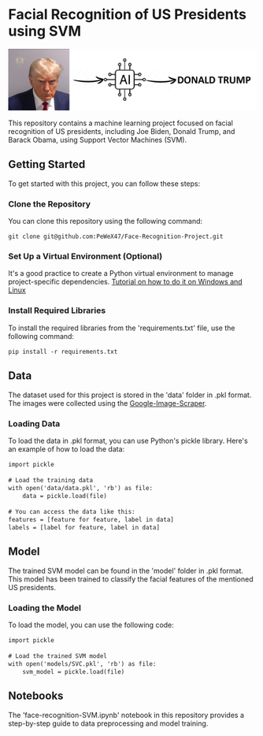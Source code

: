 # Facial Recognition of US Presidents using SVM

![Alt text](img/banner.png)

This repository contains a machine learning project focused on facial recognition of US presidents, including Joe Biden, Donald Trump, and Barack Obama, using Support Vector Machines (SVM).

## Getting Started
To get started with this project, you can follow these steps:

### Clone the Repository
You can clone this repository using the following command:
```
git clone git@github.com:PeWeX47/Face-Recognition-Project.git
```

### Set Up a Virtual Environment (Optional)
It's a good practice to create a Python virtual environment to manage project-specific dependencies. [Tutorial on how to do it on Windows and Linux](https://realpython.com/python-virtual-environments-a-primer/)

### Install Required Libraries
To install the required libraries from the 'requirements.txt' file, use the following command:
```
pip install -r requirements.txt
```

## Data

The dataset used for this project is stored in the 'data' folder in .pkl format. The images were collected using the [Google-Image-Scraper](https://github.com/PeWeX47/Google-Image-Scrapper).

### Loading Data
To load the data in .pkl format, you can use Python's pickle library. Here's an example of how to load the data:

```
import pickle

# Load the training data
with open('data/data.pkl', 'rb') as file:
    data = pickle.load(file)

# You can access the data like this:
features = [feature for feature, label in data]
labels = [label for feature, label in data]
```

## Model
The trained SVM model can be found in the 'model' folder in .pkl format. This model has been trained to classify the facial features of the mentioned US presidents.

### Loading the Model
To load the model, you can use the following code:

```
import pickle

# Load the trained SVM model
with open('models/SVC.pkl', 'rb') as file:
    svm_model = pickle.load(file)
```

## Notebooks
The 'face-recognition-SVM.ipynb' notebook in this repository provides a step-by-step guide to data preprocessing and model training. 

